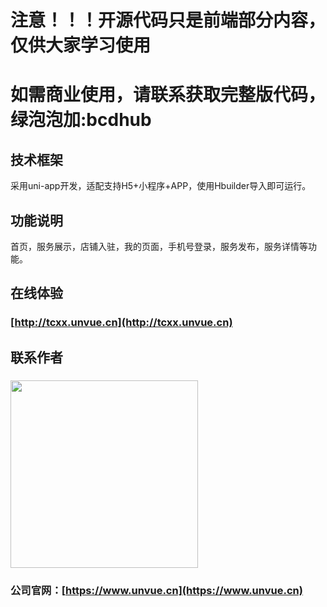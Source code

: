 
# 注意！！！开源代码只是前端部分内容，仅供大家学习使用
# 如需商业使用，请联系获取完整版代码，绿泡泡加:bcdhub

## 技术框架
采用uni-app开发，适配支持H5+小程序+APP，使用Hbuilder导入即可运行。

## 功能说明
首页，服务展示，店铺入驻，我的页面，手机号登录，服务发布，服务详情等功能。

## 在线体验
### [http://tcxx.unvue.cn](http://tcxx.unvue.cn)

## 联系作者
### <img src="https://www.unvue.cn/images/qrcode_weixin.jpg" width="300" height="300">

### 公司官网：[https://www.unvue.cn](https://www.unvue.cn)